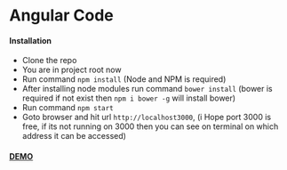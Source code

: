 # Angular Code
#### Installation
* Clone the repo
* You are in project root now
* Run command `npm install` (Node and NPM is required)
* After installing node modules run command `bower install` (bower is required  if not exist then `npm i bower -g` will install bower)
* Run command `npm start`
* Goto browser and hit url `http://localhost3000`, (i Hope port 3000 is free, if its not running on 3000 then you can see on terminal on which address it can be accessed)

#### [DEMO](https://angularz.herokuapp.com)